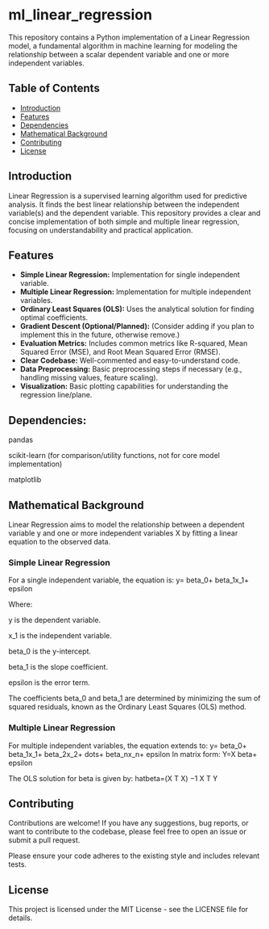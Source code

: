 # ml_linear_regression
This repository contains a Python implementation of a Linear Regression model, a fundamental algorithm in machine learning for modeling the relationship between a scalar dependent variable and one or more independent variables.

## Table of Contents

- [Introduction](#introduction)
- [Features](#features)
- [Dependencies](#dependencies)
- [Mathematical Background](#mathematical-background)
- [Contributing](#contributing)
- [License](#license)

## Introduction

Linear Regression is a supervised learning algorithm used for predictive analysis. It finds the best linear relationship between the independent variable(s) and the dependent variable. This repository provides a clear and concise implementation of both simple and multiple linear regression, focusing on understandability and practical application.

## Features

- **Simple Linear Regression:** Implementation for single independent variable.
- **Multiple Linear Regression:** Implementation for multiple independent variables.
- **Ordinary Least Squares (OLS):** Uses the analytical solution for finding optimal coefficients.
- **Gradient Descent (Optional/Planned):** (Consider adding if you plan to implement this in the future, otherwise remove.)
- **Evaluation Metrics:** Includes common metrics like R-squared, Mean Squared Error (MSE), and Root Mean Squared Error (RMSE).
- **Clear Codebase:** Well-commented and easy-to-understand code.
- **Data Preprocessing:** Basic preprocessing steps if necessary (e.g., handling missing values, feature scaling).
- **Visualization:** Basic plotting capabilities for understanding the regression line/plane.

## Dependencies:

pandas

scikit-learn (for comparison/utility functions, not for core model implementation)

matplotlib

## Mathematical Background
Linear Regression aims to model the relationship between a dependent variable y and one or more independent variables X by fitting a linear equation to the observed data.

### Simple Linear Regression
For a single independent variable, the equation is:
y=
beta_0+
beta_1x_1+
epsilon

Where:

y is the dependent variable.

x_1 is the independent variable.

beta_0 is the y-intercept.

beta_1 is the slope coefficient.

epsilon is the error term.

The coefficients 
beta_0 and 
beta_1 are determined by minimizing the sum of squared residuals, known as the Ordinary Least Squares (OLS) method.

### Multiple Linear Regression
For multiple independent variables, the equation extends to:
y=
beta_0+
beta_1x_1+
beta_2x_2+
dots+
beta_nx_n+
epsilon
In matrix form:
Y=X
beta+
epsilon

The OLS solution for 
beta is given by:
hatbeta=(X
T
 X) 
−1
 X
T
 Y

## Contributing
Contributions are welcome! If you have any suggestions, bug reports, or want to contribute to the codebase, please feel free to open an issue or submit a pull request.

Please ensure your code adheres to the existing style and includes relevant tests.

## License
This project is licensed under the MIT License - see the LICENSE file for details.
